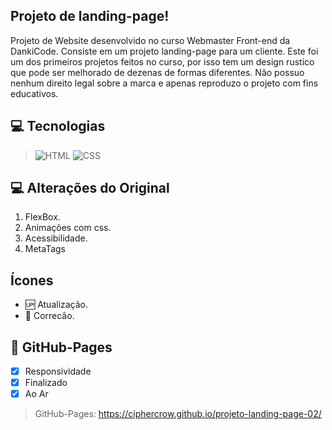 ##  Projeto de landing-page!
Projeto de Website desenvolvido no curso Webmaster Front-end da DankiCode. Consiste em um projeto landing-page para um cliente. Este foi um dos primeiros projetos feitos no curso, por isso tem um design rustico que pode ser melhorado de dezenas de formas diferentes. Não possuo nenhum direito legal sobre a marca e apenas reproduzo o projeto com fins educativos.

## 💻 Tecnologias 
>![HTML](https://img.shields.io/badge/HTML5-E34F26?style=for-the-badge&logo=html5&logoColor=white)
>![CSS](https://img.shields.io/badge/CSS3-1572B6?style=for-the-badge&logo=css3&logoColor=white)

## 💻 Alterações do Original
1. FlexBox.
2. Animações com css.
3. Acessibilidade.
4. MetaTags

## Ícones
- :up: Atualização.
- :bug: Correcão.

## 📱 GitHub-Pages
- [x] Responsividade
- [x] Finalizado
- [x] Ao Ar

>GitHub-Pages: https://ciphercrow.github.io/projeto-landing-page-02/
